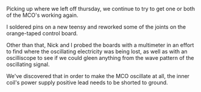 Picking up where we left off thursday, we continue to try to get one or both of the MCO's working again. 

I soldered pins on a new teensy and reworked some of the joints on the orange-taped control board. 

Other than that, Nick and I probed the boards with a multimeter in an effort to find where the oscillating electricity was being lost, as well as with an oscilliscope to see if we could gleen anything from the wave pattern of the oscillating signal.

We've discovered that in order to make the MCO oscillate at all, the inner coil's power supply positive lead needs to be shorted to ground.